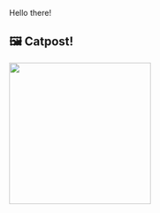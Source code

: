 Hello there!



## 🖼️ Catpost!

<sub>
    <img src="https://cdn2.thecatapi.com/images/Av7CIVs_E.jpg" height="256">
</sub>


